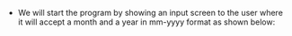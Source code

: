 - We will start the program by showing an input screen to the user where it will accept a month and a year in mm-yyyy format as shown below:

